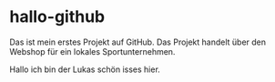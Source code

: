 # hallo-github

Das ist mein erstes Projekt auf GitHub.
Das Projekt handelt über den Webshop für ein lokales Sportunternehmen.


Hallo ich bin der Lukas schön isses hier.
